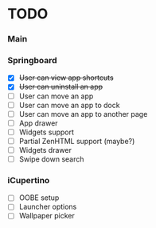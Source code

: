 # TODO
### Main

### Springboard
- [x] ~~User can view app shortcuts~~
- [x] ~~User can uninstall an app~~
- [ ] User can move an app
- [ ] User can move an app to dock
- [ ] User can move an app to another page
- [ ] App drawer
- [ ] Widgets support
- [ ] Partial ZenHTML support (maybe?)
- [ ] Widgets drawer
- [ ] Swipe down search

### iCupertino
- [ ] OOBE setup
- [ ] Launcher options
- [ ] Wallpaper picker